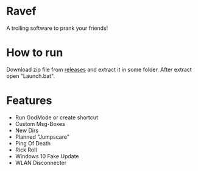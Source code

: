 # Ravef
A trolling software to prank your friends!

# How to run

Download zip file from [releases](https://github.com/TheDarknessToma/Ravef/releases) and extract it in some folder. After extract open "Launch.bat".

# Features
- Run GodMode or create shortcut
- Custom Msg-Boxes
- New Dirs
- Planned "Jumpscare"
- Ping Of Death
- Rick Roll
- Windows 10 Fake Update
- WLAN Disconnecter
